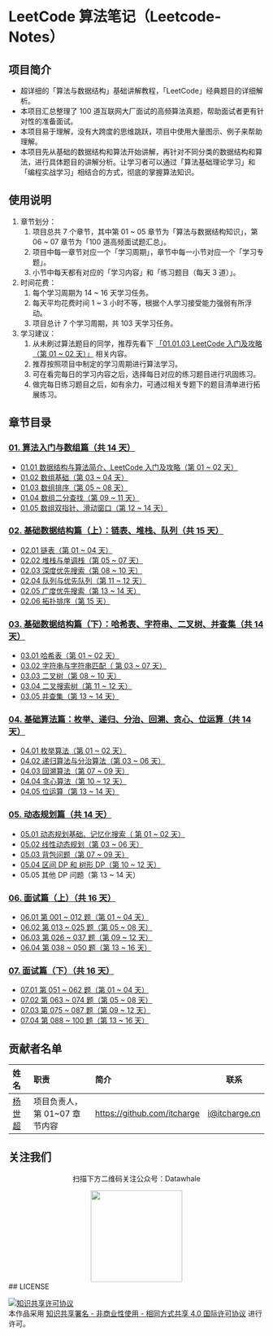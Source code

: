 # LeetCode 算法笔记（Leetcode-Notes）

## 项目简介

- 超详细的「算法与数据结构」基础讲解教程，「LeetCode」经典题目的详细解析。
- 本项目汇总整理了 100 道互联网大厂面试的高频算法真题，帮助面试者更有针对性的准备面试。
- 本项目易于理解，没有大跨度的思维跳跃，项目中使用大量图示、例子来帮助理解。
- 本项目先从基础的数据结构和算法开始讲解，再针对不同分类的数据结构和算法，进行具体题目的讲解分析。让学习者可以通过「算法基础理论学习」和「编程实战学习」相结合的方式，彻底的掌握算法知识。

## 使用说明

1. 章节划分：
   1. 项目总共 7 个章节，其中第 01 ~ 05 章节为「算法与数据结构知识」，第 06 ~ 07 章节为「100 道高频面试题汇总」。
   2. 项目中每一章节对应一个「学习周期」，章节中每一小节对应一个「学习专题」。
   3. 小节中每天都有对应的「学习内容」和「练习题目（每天 3 道）」。
2. 时间花费：
   1. 每个学习周期为 14 ~ 16 天学习任务。
   2. 每天平均花费时间 1 ~ 3 小时不等，根据个人学习接受能力强弱有所浮动。
   3. 项目总计 7 个学习周期，共 103 天学习任务。
3. 学习建议：
   1. 从未刷过算法题目的同学，推荐先看下 [「01.01.03 LeetCode 入门及攻略（第 01 ~ 02 天）」](https://github.com/Jia-Baos/leetcode-notes/blob/master/docs/ch01/01.01/01.01.03%20LeetCode-Guide.md) 相关内容。
   2. 推荐按照项目中制定的学习周期进行算法学习。
   3. 可在看完每日的学习内容之后，选择每日对应的练习题目进行巩固练习。
   4. 做完每日练习题目之后，如有余力，可通过相关专题下的题目清单进行拓展练习。

## 章节目录

### [01. 算法入门与数组篇（共 14 天）](https://github.com/Jia-Baos/leetcode-notes/blob/master/docs/ch01/index.md)

- [01.01 数据结构与算法简介、LeetCode 入门及攻略（第 01 ~ 02 天）](https://github.com/Jia-Baos/leetcode-notes/blob/master/docs/ch01/01.01/index.md)
- [01.02 数组基础（第 03 ~ 04 天）](https://github.com/Jia-Baos/leetcode-notes/blob/master/docs/ch01/01.02/index.md)
- [01.03 数组排序（第 05 ~ 08 天）](https://github.com/Jia-Baos/leetcode-notes/blob/master/docs/ch01/01.03/index.md)
- [01.04 数组二分查找（第 09 ~ 11 天）](https://github.com/Jia-Baos/leetcode-notes/blob/master/docs/ch01/01.04/index.md)
- [01.05 数组双指针、滑动窗口（第 12 ~ 14 天）](https://github.com/Jia-Baos/leetcode-notes/blob/master/docs/ch01/01.05/index.md)

### [02. 基础数据结构篇（上）：链表、堆栈、队列（共 15 天）](https://github.com/Jia-Baos/leetcode-notes/blob/master/docs/ch02/index.md)

- [02.01 链表（第 01 ~ 04 天）](https://github.com/Jia-Baos/leetcode-notes/blob/master/docs/ch02/02.01/index.md)
- [02.02 堆栈与单调栈（第 05 ~ 07 天）](https://github.com/Jia-Baos/leetcode-notes/blob/master/docs/ch02/02.02/index.md)
- [02.03 深度优先搜索（第 08 ~ 10 天）](https://github.com/Jia-Baos/leetcode-notes/blob/master/docs/ch02/02.03/index.md)
- [02.04 队列与优先队列（第 11 ~ 12 天）](https://github.com/Jia-Baos/leetcode-notes/blob/master/docs/ch02/02.04/index.md)
- [02.05 广度优先搜索（第 13 ~ 14 天）](https://github.com/Jia-Baos/leetcode-notes/blob/master/docs/ch02/02.05/index.md)
- [02.06 拓扑排序（第 15 天）](https://github.com/Jia-Baos/leetcode-notes/blob/master/docs/ch02/02.06/index.md)

### [03. 基础数据结构篇（下）：哈希表、字符串、二叉树、并查集（共 14 天）](https://github.com/Jia-Baos/leetcode-notes/blob/master/docs/ch03/index.md)

- [03.01 哈希表（第 01 ~ 02 天）](https://github.com/Jia-Baos/leetcode-notes/blob/master/docs/ch03/03.01/index.md)
- [03.02 字符串与字符串匹配（ 第 03 ~ 07 天）](https://github.com/Jia-Baos/leetcode-notes/blob/master/docs/ch03/03.02/index.md)
- [03.03 二叉树（第 08 ~ 10 天）](https://github.com/Jia-Baos/leetcode-notes/blob/master/docs/ch03/03.03/index.md)
- [03.04 二叉搜索树（第 11 ~ 12 天）](https://github.com/Jia-Baos/leetcode-notes/blob/master/docs/ch03/03.04/index.md)
- [03.05 并查集（第 13 ~ 14 天）](https://github.com/Jia-Baos/leetcode-notes/blob/master/docs/ch03/03.05/index.md)

### [04. 基础算法篇：枚举、递归、分治、回溯、贪心、位运算（共 14 天）](https://github.com/Jia-Baos/leetcode-notes/blob/master/docs/ch04/index.md)

- [04.01 枚举算法（第 01 ~ 02 天）](https://github.com/Jia-Baos/leetcode-notes/blob/master/docs/ch04/04.01/index.md)
- [04.02 递归算法与分治算法（第 03 ~ 06 天）](https://github.com/Jia-Baos/leetcode-notes/blob/master/docs/ch04/04.02/index.md)
- [04.03 回溯算法（第 07 ~ 09 天）](https://github.com/Jia-Baos/leetcode-notes/blob/master/docs/ch04/04.03/index.md)
- [04.04 贪心算法（第 10 ~ 12 天）](https://github.com/Jia-Baos/leetcode-notes/blob/master/docs/ch04/04.04/index.md)
- [04.05 位运算（第 13 ~ 14 天）](https://github.com/Jia-Baos/leetcode-notes/blob/master/docs/ch04/04.05/index.md)

### [05. 动态规划篇（共 14 天）](https://github.com/Jia-Baos/leetcode-notes/blob/master/docs/ch05/index.md)

- [05.01 动态规划基础、记忆化搜索（ 第 01 ~ 02 天）](https://github.com/Jia-Baos/leetcode-notes/blob/master/docs/ch05/05.01/index.md)
- [05.02 线性动态规划（第 03 ~ 06 天）](https://github.com/Jia-Baos/leetcode-notes/blob/master/docs/ch05/05.02/index.md)
- [05.03 背包问题（第 07 ~ 09 天）](https://github.com/Jia-Baos/leetcode-notes/blob/master/docs/ch05/05.03/index.md)
- [05.04 区间 DP 和 树形 DP（第 10 ~ 12 天）](https://github.com/Jia-Baos/leetcode-notes/blob/master/docs/ch05/05.04/index.md)
- 05.05 其他 DP 问题（第 13 ~ 14 天）

### [06. 面试篇（上）（共 16 天）](https://github.com/Jia-Baos/leetcode-notes/blob/master/docs/ch06/index.md)

- [06.01 第 001 ~ 012 题（第 01 ~ 04 天）](https://github.com/Jia-Baos/leetcode-notes/blob/master/docs/ch06/06.01/index.md)
- [06.02 第 013 ~ 025 题（第 05 ~ 08 天）](https://github.com/Jia-Baos/leetcode-notes/blob/master/docs/ch06/06.02/index.md)
- [06.03 第 026 ~ 037 题（第 09 ~ 12 天）](https://github.com/Jia-Baos/leetcode-notes/blob/master/docs/ch06/06.03/index.md)
- [06.04 第 038 ~ 050 题（第 13 ~ 16 天）](https://github.com/Jia-Baos/leetcode-notes/blob/master/docs/ch06/06.04/index.md)

### [07. 面试篇（下）（共 16 天）](https://github.com/Jia-Baos/leetcode-notes/blob/master/docs/ch07/index.md)

- [07.01 第 051 ~ 062 题（第 01 ~ 04 天）](https://github.com/Jia-Baos/leetcode-notes/blob/master/docs/ch07/07.01/index.md)
- [07.02 第 063 ~ 074 题（第 05 ~ 08 天）](https://github.com/Jia-Baos/leetcode-notes/blob/master/docs/ch07/07.02/index.md)
- [07.03 第 075 ~ 087 题（第 09 ~ 12 天）](https://github.com/Jia-Baos/leetcode-notes/blob/master/docs/ch07/07.03/index.md)
- [07.04 第 088 ~ 100 题（第 13 ~ 16 天）](https://github.com/Jia-Baos/leetcode-notes/blob/master/docs/ch07/07.04/index.md)

## 贡献者名单

| 姓名                                  | 职责                          | 简介                        | 联系          |
| :------------------------------------ | :---------------------------- | :-------------------------- | ------------- |
| [杨世超](https://github.com/itcharge) | 项目负责人，第 01~07 章节内容 | https://github.com/itcharge | i@itcharge.cn |

## 关注我们

<div align=center>
<p>扫描下方二维码关注公众号：Datawhale</p>
<img src="https://raw.githubusercontent.com/datawhalechina/pumpkin-book/master/res/qrcode.jpeg" width = "180" height = "180">
</div>
## LICENSE

<a rel="license" href="http://creativecommons.org/licenses/by-nc-sa/4.0/"><img alt="知识共享许可协议" style="border-width:0" src="https://img.shields.io/badge/license-CC%20BY--NC--SA%204.0-lightgrey" /></a><br/>本作品采用 <a rel="license" href="http://creativecommons.org/licenses/by-nc-sa/4.0/">知识共享署名 - 非商业性使用 - 相同方式共享 4.0 国际许可协议</a> 进行许可。
